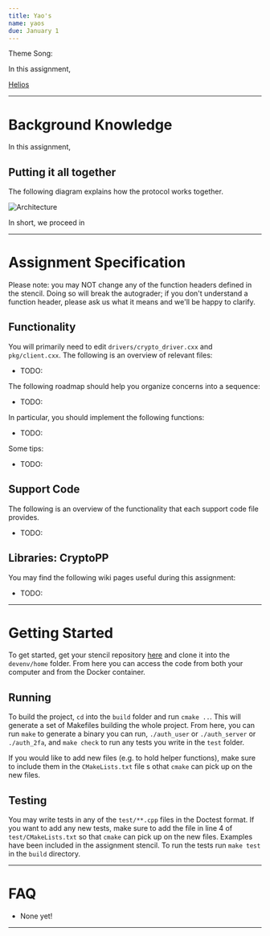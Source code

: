 ```yaml
---
title: Yao's
name: yaos
due: January 1 
---
```


Theme Song: []()

In this assignment, 

[Helios](https://www.usenix.org/legacy/events/sec08/tech/full_papers/adida/adida.pdf)

---

# Background Knowledge

In this assignment, 



## Putting it all together

The following diagram explains how the protocol works together.

![Architecture]()

In short, we proceed in 

---

# Assignment Specification

Please note: you may NOT change any of the function headers defined in the stencil. Doing so will break the autograder; if you don't understand a function header, please ask us what it means and we'll be happy to clarify.

## Functionality

You will primarily need to edit `drivers/crypto_driver.cxx` and `pkg/client.cxx`. The following is an overview of relevant files:
- TODO:

The following roadmap should help you organize concerns into a sequence:
- TODO:

In particular, you should implement the following functions:
- TODO:

Some tips:
- TODO:

## Support Code

The following is an overview of the functionality that each support code file provides.
- TODO:

## Libraries: CryptoPP

You may find the following wiki pages useful during this assignment:
- TODO:

---

# Getting Started

To get started, get your stencil repository [here]() and clone it into the `devenv/home` folder. From here you can access the code from both your computer and from the Docker container.

## Running

To build the project, `cd`  into the `build` folder and run `cmake ..`. This will generate a set of Makefiles building the whole project. From here, you can run `make` to generate a binary you can run, `./auth_user` or `./auth_server` or `./auth_2fa`, and `make check` to run any tests you write in the `test` folder.

If you would like to add new files (e.g. to hold helper functions), make sure to include them in the `CMakeLists.txt` file s othat `cmake` can pick up on the new files.

## Testing

You may write tests in any of the `test/**.cpp` files in the Doctest format. If you want to add any new tests, make sure to add the file in line 4 of `test/CMakeLists.txt` so that `cmake` can pick up on the new files. Examples have been included in the assignment stencil. To run the tests run `make test` in the `build` directory.

---

# FAQ

- None yet!

---
